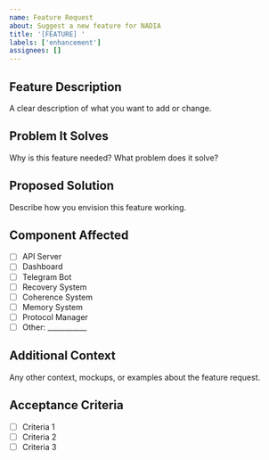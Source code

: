 ```yaml
---
name: Feature Request
about: Suggest a new feature for NADIA
title: '[FEATURE] '
labels: ['enhancement']
assignees: []
---
```


## Feature Description
A clear description of what you want to add or change.

## Problem It Solves
Why is this feature needed? What problem does it solve?

## Proposed Solution
Describe how you envision this feature working.

## Component Affected
- [ ] API Server
- [ ] Dashboard
- [ ] Telegram Bot
- [ ] Recovery System
- [ ] Coherence System
- [ ] Memory System
- [ ] Protocol Manager
- [ ] Other: ___________

## Additional Context
Any other context, mockups, or examples about the feature request.

## Acceptance Criteria
- [ ] Criteria 1
- [ ] Criteria 2
- [ ] Criteria 3